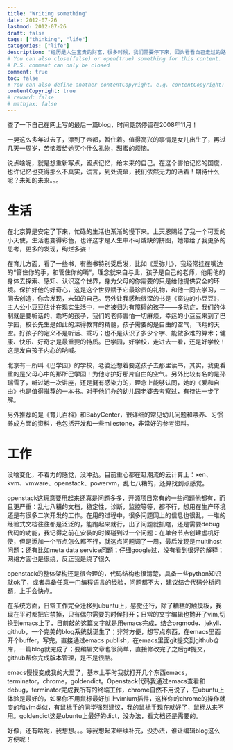 ```yaml
---
title: "Writing something"
date: 2012-07-26
lastmod: 2012-07-26
draft: false
tags: ["thinking", "life"]
categories: ["life"]
description: "经历是人生宝贵的财富，很多时候，我们需要停下来，回头看看自己走过的路，也许你在嘲笑别人的同时，别人也在嘲笑你，学会自我审视，试着完善自己，人生不过如此而已。"
# You can also close(false) or open(true) something for this content.
# P.S. comment can only be closed
comment: true
toc: false
# You can also define another contentCopyright. e.g. contentCopyright: "This is another copyright."
contentCopyright: true
# reward: false
# mathjax: false
---
```


查了一下自己在网上写的最后一篇blog，时间竟然停留在2008年11月！

一晃这么多年过去了，漂到了帝都，暂住着。值得高兴的事情是女儿出生了，再过几天一周岁，苦恼着给她买个什么礼物，甜蜜的烦恼。

说点啥呢，就是想重新写点，留点记忆，给未来的自己。在这个害怕记忆的国度，也许记忆也变得那么不真实，谎言，到处流窜，我们依然无力的活着！期待什么呢？未知的未来。。。

# 生活
在北京算是安定了下来，忙碌的生活也渐渐的慢下来。上天恩赐给了我一个可爱的小天使，生活也变得彩色，也许这才是人生中不可或缺的拼图，她带给了我更多的思考，更多的发现，绚烂多姿！

在育儿方面，看了一些书，有些书特别受启发，比如《爱弥儿》，我经常挂在嘴边的“管住你的手，和管住你的嘴”，理念就来自与此，孩子是自己的老师，他用他的身体去探索、感知、认识这个世界，身为父母的你需要的只是给他提供安全的环境。保护好他的好奇心，这是这个世界赋予它最珍贵的礼物，和他一同去学习，一同去创造，你会发现，未知的自己。另外让我感触很深的书是《窗边的小豆豆》，主人公小豆豆估计在现实生活中，一定被归为有障碍的孩子——多动症，我们的体制就是要听话的、乖巧的孩子，我们的老师害怕一切麻烦，幸运的小豆豆来到了巴学园，校长先生是如此的深得教育的精髓，孩子需要的是自由的空气，飞翔的天空。好孩子的定义不是听话、乖巧；也不是认识了多少个字、能做多难的算术；健康、快乐、好奇才是最重要的特质。巴学园，好学校，走进去一看，还是好学校！这是发自孩子内心的呐喊。

北京有一所叫《巴学园》的学校，老婆还想着要送孩子去那里读书，其实，我更看重的是父母心中的那所巴学园！为他守护好那片自由的空气。另外比较有名的是孙瑞雪了，听过她一次讲座，还是挺有感染力的，理念上能够认同，她的《爱和自由》也是值得推荐的一本书。对于他们办的幼儿园老婆去考察过，有待进一步了解。

另外推荐的是《育儿百科》和BabyCenter，很详细的常见幼儿问题和喂养、习惯养成方面的资料，也包括开发和一些milestone，非常好的参考资料。

# 工作
没啥变化，不着力的感觉，没冲劲。目前重心都在赶潮流的云计算上：xen、kvm、vmware、openstack、powervm，乱七八糟的，还算找到点感觉。

openstack这玩意要用起来还真是问题多多，开源项目常有的一些问题他都有，而且更严重：乱七八糟的文档，稳定性，诊断，监控等等，都不行，想用在生产环境还是有很多二次开发的工作。在用的过程中，很多问题网上的信息也很乱，一堆的经验式文档往往都是泛泛的，能跑起来就行，出了问题就抓瞎，还是需要debug代码的功能，我记得之前在安装的时候碰到过一个问题：在单台节点创建虚机好使，但是添加一个节点怎么都不行，就这点问题调了一周，最后发现是multihost问题；还有比如meta data service问题；仔细google过，没有看到很好的解释；网络方面也是很绕，反正我是绕了很久

openstack的整体架构还是很合理的，代码结构也很清楚，具备一些python知识就ok了，或者具备任意一门编程语言的经验，问题都不大，建议结合代码分析问题，上手会快点。

在系统方面，日常工作完全迁移到ubuntu上，感觉还行，除了糟糕的触摸板，我现在平时都把它禁掉，只有偶尔需要的时候打开；日常的文字编辑也抛开了vim,切换到emacs上了，目前敲的这篇文字就是用emacs完成，结合orgmode、jekyll、github，一个完美的blog系统就诞生了；非常方便，想写点东西，在emacs里面开个buffer，写完，直接通过emacs publish，在emacs里面git提交到github仓库，一篇blog就完成了；要编辑文章也很简单，直接修改完了之后git提交，github帮你完成版本管理，是不是很酷。

emacs慢慢变成我的大爱了，基本上平时我就打开几个东西emacs，terminator，chrome，goldendict。Openstack代码我通过emacs查看和debug，terminator完成我所有的终端工作，chrome自然不用说了，在ubuntu上体验是最好的，如果你不用鼠标最好加上vimium插件，这样你的chrome的操作就变的和vim类似，有鼠标手的同学强烈建议，我的鼠标手现在就好了，鼠标从来不用。goldendict这是ubuntu上最好的dict，没办法，看文档还是需要的。

好像，还有啥呢，我想想。。。等我想起来继续补充，没办法，谁让编辑blog这么方便呢！
